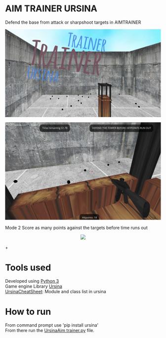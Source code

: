 # AIM TRAINER URSINA
Defend the base from attack or sharpshoot targets in AIMTRAINER  
<p align="center">
  <img src= "https://github.com/woodaaron2001/URSINA-AIM-TRAINER/blob/main/assets/README.png" />
</p>

<p align="center">
  <img src= "https://github.com/woodaaron2001/URSINA-AIM-TRAINER/blob/main/assets/README2.png" />
</p>

Mode 2 Score as many points against the targets before time runs out 

<p align="center">
  <img src="https://github.com/woodaaron2001/URSINA-AIM-TRAINER/tree/main/assets/README3.png" />
</p>+


# Tools used
Developed using [Python 3](https://www.python.org/downloads/)  
Game engine Library [Ursina](https://www.ursinaengine.org/)    
[UrsinaCheatSheet](https://www.ursinaengine.org/cheat_sheet.html): Module and class list in ursina  

# How to run
 From command prompt use 'pip install ursina'  
 From there run the [UrsinaAim trainer.py](https://github.com/woodaaron2001/URSINA-AIM-TRAINER/blob/main/UrsinaAimTrainer.py) file.


